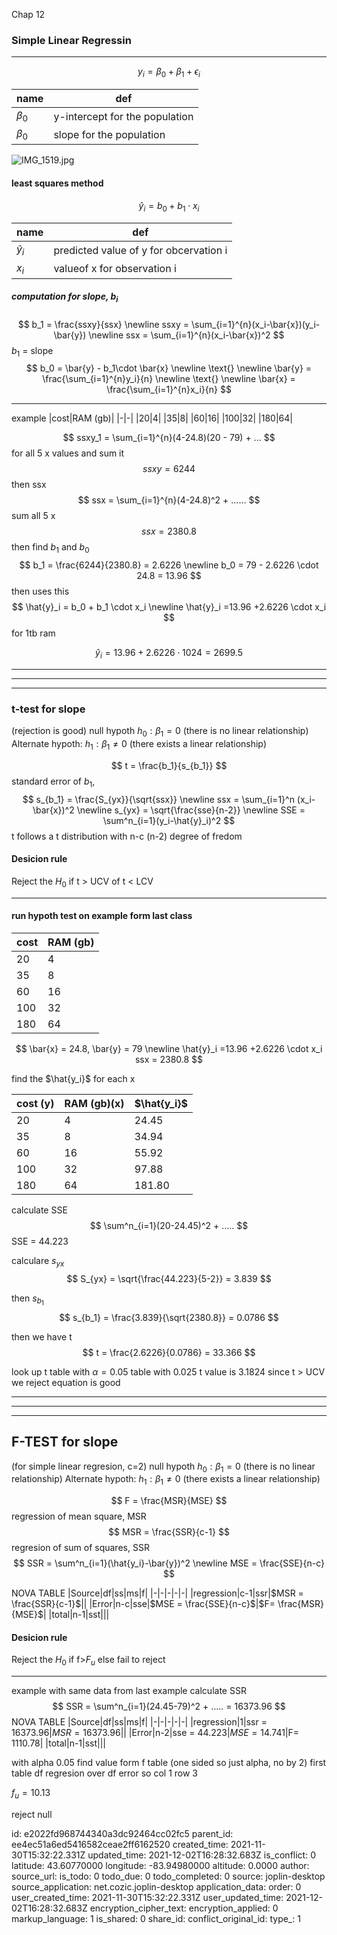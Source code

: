 Chap 12

### Simple Linear Regressin
***
$$
y_i = \beta_0 + \beta_1 + \epsilon_i
$$

|name|def|
|-|-|
|$\beta_0$| y-intercept for the population|
|$\beta_0$| slope for the population|


![IMG_1519.jpg](:/3b037283396d43279242e77ba832be6c)

#### least squares method
$$
\hat{y}_i = b_0 + b_1 \cdot x_i
$$

|name|def|
|-|-|
|$\hat{y}_i$| predicted value of y for obcervation i|
|$x_i$| valueof x for observation i|

##### computation for slope, $b_i$
$$
b_1 = \frac{ssxy}{ssx}
\newline
ssxy = \sum_{i=1}^{n}(x_i-\bar{x})(y_i-\bar{y})
\newline
ssx = \sum_{i=1}^{n}(x_i-\bar{x})^2
$$
$b_1$ = slope
$$
b_0 = \bar{y} - b_1\cdot \bar{x}
\newline \text{} \newline
\bar{y} = \frac{\sum_{i=1}^{n}y_i}{n}
\newline \text{} \newline
\bar{x} = \frac{\sum_{i=1}^{n}x_i}{n}
$$
***
example
|cost|RAM (gb)|
|-|-|
|20|4|
|35|8|
|60|16|
|100|32|
|180|64|

$$
ssxy_1 = \sum_{i=1}^{n}(4-24.8)(20 - 79) + ...
$$
for all 5 x values and sum it
$$
ssxy = 6244
$$
then ssx
$$
ssx = \sum_{i=1}^{n}(4-24.8)^2 + ......
$$
sum all 5 x
$$
ssx = 2380.8
$$
then find $b_1$ and $b_0$
$$
	b_1 = \frac{6244}{2380.8} = 2.6226
	\newline
	b_0 = 79 - 2.6226 \cdot 24.8 = 13.96
$$
then uses this
$$
\hat{y}_i = b_0 + b_1 \cdot x_i
\newline
\hat{y}_i =13.96 +2.6226 \cdot x_i
$$
for 1tb ram

$$
\hat{y}_i =13.96 +2.6226 \cdot 1024 = 2699.5
$$
***
***
***
### t-test for slope 
(rejection is good)
null hypoth $h_0: \beta_1 = 0$ (there is no linear relationship)
Alternate hypoth: $h_1: \beta_1 \neq 0$ (there exists a linear relationship)

$$
t = \frac{b_1}{s_{b_1}}
$$
standard error of $b_1,$
$$
 s_{b_1} = \frac{S_{yx}}{\sqrt{ssx}}
\newline
ssx = \sum_{i=1}^n (x_i-\bar{x})^2
\newline
s_{yx} = \sqrt{\frac{sse}{n-2}}
\newline
SSE = \sum^n_{i=1}(y_i-\hat{y}_i)^2
$$
t follows a t distribution with n-c (n-2) degree of fredom

#### Desicion rule
Reject the $H_0$ if t > UCV of t < LCV

***
#### run hypoth test on example form last class
|cost|RAM (gb)|
|-|-|
|20|4|
|35|8|
|60|16|
|100|32|
|180|64|
$$
\bar{x} = 24.8, \bar{y} = 79
\newline
\hat{y}_i =13.96 +2.6226 \cdot x_i
ssx = 2380.8
$$

find the $\hat{y_i}$ for each x

|cost (y)|RAM (gb)(x)|$\hat{y_i}$|
|-|-|-|
|20|4|24.45|
|35|8|34.94|
|60|16|55.92|
|100|32|97.88|
|180|64|181.80|

calculate SSE
$$
 \sum^n_{i=1}(20-24.45)^2 + .....
$$
SSE = 44.223

calculare $s_{yx}$
$$
S_{yx} = \sqrt{\frac{44.223}{5-2}} = 3.839
$$

then $s_{b_1}$
$$
s_{b_1} = \frac{3.839}{\sqrt{2380.8}} = 0.0786
$$

then we have t
$$
t = \frac{2.6226}{0.0786} = 33.366
$$

look up t table with $\alpha = 0.05$ table with 0.025
t value is 3.1824
since t > UCV we reject 
equation is good

***
***
***
## F-TEST for slope
(for simple linear regresion, c=2)
null hypoth $h_0: \beta_1 = 0$ (there is no linear relationship)
Alternate hypoth: $h_1: \beta_1 \neq 0$ (there exists a linear relationship)

$$
F = \frac{MSR}{MSE}
$$
regression of mean square, MSR
$$
MSR = \frac{SSR}{c-1}
$$
regresion of sum of squares, SSR
$$
SSR = \sum^n_{i=1}(\hat{y_i}-\bar{y})^2
\newline
MSE = \frac{SSE}{n-c}
$$

NOVA TABLE
|Source|df|ss|ms|f|
|-|-|-|-|-|
|regression|c-1|ssr|$MSR = \frac{SSR}{c-1}$||
|Error|n-c|sse|$MSE = \frac{SSE}{n-c}$|$F= \frac{MSR}{MSE}$|
|total|n-1|sst|||


#### Desicion rule
Reject the $H_0$ if f>$F_u$ else fail to reject
***
example with same data from last example
calculate SSR
$$
SSR = \sum^n_{i=1}(24.45-79)^2 + ..... = 16373.96
$$
NOVA TABLE
|Source|df|ss|ms|f|
|-|-|-|-|-|
|regression|1|ssr = 16373.96|$MSR = 16373.96$||
|Error|n-2|sse = 44.223|$MSE = 14.741$|F= 1110.78|
|total|n-1|sst|||

with alpha 0.05 find value form f table (one sided so just alpha, no by 2)
first table
df regresion over df error so col 1 row 3

$f_u = 10.13$

reject null

id: e2022fd968744340a3dc92464cc02fc5
parent_id: ee4ec51a6ed5416582ceae2ff6162520
created_time: 2021-11-30T15:32:22.331Z
updated_time: 2021-12-02T16:28:32.683Z
is_conflict: 0
latitude: 43.60770000
longitude: -83.94980000
altitude: 0.0000
author: 
source_url: 
is_todo: 0
todo_due: 0
todo_completed: 0
source: joplin-desktop
source_application: net.cozic.joplin-desktop
application_data: 
order: 0
user_created_time: 2021-11-30T15:32:22.331Z
user_updated_time: 2021-12-02T16:28:32.683Z
encryption_cipher_text: 
encryption_applied: 0
markup_language: 1
is_shared: 0
share_id: 
conflict_original_id: 
type_: 1